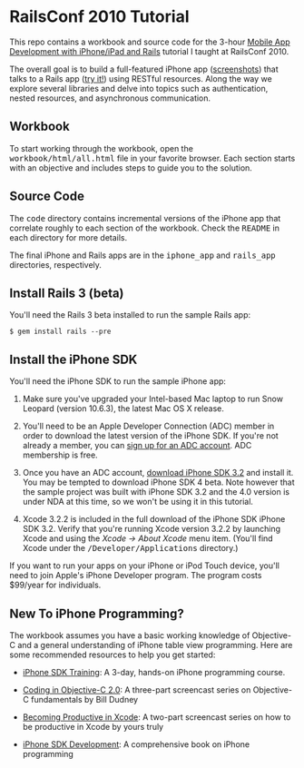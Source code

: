 RailsConf 2010 Tutorial
=======================

This repo contains a workbook and source code for the 3-hour [Mobile App Development with iPhone/iPad and
Rails](http://en.oreilly.com/rails2010/public/schedule/detail/14136) tutorial I taught at RailsConf 2010.

The overall goal is to build a full-featured iPhone app ([screenshots](http://github.com/clarkware/iphone-rails-tutorial/raw/master/screenshots/iphone-app.png)) that talks to a Rails app ([try it!](http://saveup.heroku.com/about)) using RESTful resources.  Along the way we explore several libraries and delve into topics such as authentication, nested resources, and asynchronous communication.

Workbook
--------

To start working through the workbook, open the <tt>workbook/html/all.html</tt> file in your favorite browser.  Each section starts with an objective and includes steps to guide you to the solution.

Source Code
-----------

The <tt>code</tt> directory contains incremental versions of the iPhone app that correlate
roughly to each section of the workbook. Check the <tt>README</tt> in each directory for more
details.

The final iPhone and Rails apps are in the <tt>iphone_app</tt> and <tt>rails_app</tt>
directories, respectively.

Install Rails 3 (beta)
----------------------

You'll need the Rails 3 beta installed to run the sample Rails app:

    $ gem install rails --pre
        
Install the iPhone SDK
----------------------

You'll need the iPhone SDK to run the sample iPhone app:

1. Make sure you've upgraded your Intel-based Mac laptop to run Snow Leopard (version 10.6.3), the latest Mac OS X release.

2. You'll need to be an Apple Developer Connection (ADC) member in order to download the latest version of the iPhone SDK. If you're not already a member, you can [sign up for an ADC account](http://developer.apple.com). ADC membership is free.

3. Once you have an ADC account, [download iPhone SDK 3.2](http://developer.apple.com/iphone/) and install it. You may be tempted to download iPhone SDK 4 beta. Note however that the sample project was built with iPhone SDK 3.2 and the 4.0 version is under NDA at this time, so we won't be using it in this tutorial.

4. Xcode 3.2.2 is included in the full download of the iPhone SDK iPhone SDK 3.2. Verify that you're running Xcode version 3.2.2 by launching Xcode and using the <em>Xcode -> About Xcode</em> menu item. (You'll find Xcode under the <tt>/Developer/Applications</tt> directory.)

If you want to run your apps on your iPhone or iPod Touch device, you'll need to join Apple's iPhone Developer program. The program costs $99/year for individuals.

New To iPhone Programming?
--------------------------

The workbook assumes you have a basic working knowledge of Objective-C and a general
understanding of iPhone table view programming. Here are some recommended resources to help you
get started:

* [iPhone SDK Training](http://pragmaticstudio.com/iphone): A 3-day, hands-on iPhone programming course.

* [Coding in Objective-C 2.0](http://pragprog.com/screencasts/v-bdobjc/coding-in-objective-c-2-0): A three-part screencast series on Objective-C fundamentals by Bill Dudney

* [Becoming Productive in Xcode](http://pragprog.com/screencasts/v-mcxcode/becoming-productive-in-xcode): A two-part screencast series on how to be productive in Xcode by yours truly

* [iPhone SDK Development](http://pragprog.com/titles/amiphd/iphone-sdk-development): A comprehensive book on iPhone programming





